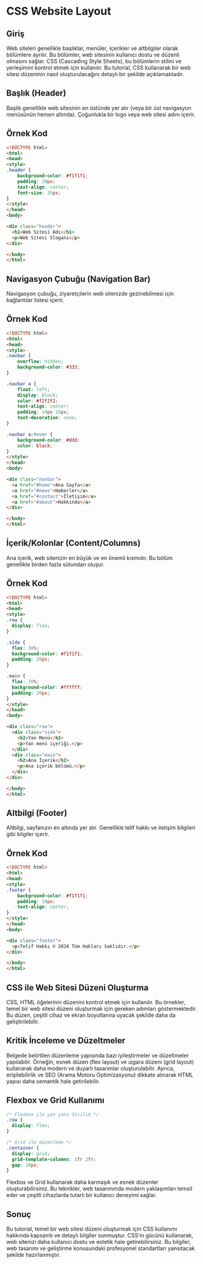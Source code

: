 # CSS Website Layout

## Giriş

Web siteleri genellikle başlıklar, menüler, içerikler ve altbilgiler olarak bölümlere ayrılır. Bu bölümler, web sitesinin kullanıcı dostu ve düzenli olmasını sağlar. CSS (Cascading Style Sheets), bu bölümlerin stilini ve yerleşimini kontrol etmek için kullanılır. Bu tutorial, CSS kullanarak bir web sitesi düzeninin nasıl oluşturulacağını detaylı bir şekilde açıklamaktadır.

## Başlık (Header)

Başlık genellikle web sitesinin en üstünde yer alır (veya bir üst navigasyon menüsünün hemen altında). Çoğunlukla bir logo veya web sitesi adını içerir.

## Örnek Kod

```html
<!DOCTYPE html>
<html>
<head>
<style>
.header {
    background-color: #f1f1f1;
    padding: 20px;
    text-align: center;
    font-size: 35px;
}
</style>
</head>
<body>

<div class="header">
  <h1>Web Sitesi Adı</h1>
  <p>Web Sitesi Sloganı</p>
</div>

</body>
</html>
```

## Navigasyon Çubuğu (Navigation Bar)

Navigasyon çubuğu, ziyaretçilerin web sitenizde gezinebilmesi için bağlantılar listesi içerir.

## Örnek Kod

```html
<!DOCTYPE html>
<html>
<head>
<style>
.navbar {
    overflow: hidden;
    background-color: #333;
}

.navbar a {
    float: left;
    display: block;
    color: #f2f2f2;
    text-align: center;
    padding: 14px 16px;
    text-decoration: none;
}

.navbar a:hover {
    background-color: #ddd;
    color: black;
}
</style>
</head>
<body>

<div class="navbar">
  <a href="#home">Ana Sayfa</a>
  <a href="#news">Haberler</a>
  <a href="#contact">İletişim</a>
  <a href="#about">Hakkında</a>
</div>

</body>
</html>
```

## İçerik/Kolonlar (Content/Columns)

Ana içerik, web sitenizin en büyük ve en önemli kısmıdır. Bu bölüm genellikle birden fazla sütundan oluşur.

## Örnek Kod

```html
<!DOCTYPE html>
<html>
<head>
<style>
.row {
  display: flex;
}

.side {
  flex: 30%;
  background-color: #f1f1f1;
  padding: 20px;
}

.main {
  flex: 70%;
  background-color: #ffffff;
  padding: 20px;
}
</style>
</head>
<body>

<div class="row">
  <div class="side">
    <h2>Yan Menü</h2>
    <p>Yan menü içeriği.</p>
  </div>
  <div class="main">
    <h2>Ana İçerik</h2>
    <p>Ana içerik bölümü.</p>
  </div>
</div>

</body>
</html>
```

## Altbilgi (Footer)

Altbilgi, sayfanızın en altında yer alır. Genellikle telif hakkı ve iletişim bilgileri gibi bilgiler içerir.

## Örnek Kod

```html
<!DOCTYPE html>
<html>
<head>
<style>
.footer {
    background-color: #f1f1f1;
    padding: 10px;
    text-align: center;
}
</style>
</head>
<body>

<div class="footer">
  <p>Telif Hakkı © 2024 Tüm Hakları Saklıdır.</p>
</div>

</body>
</html>
```

## CSS ile Web Sitesi Düzeni Oluşturma

CSS, HTML öğelerinin düzenini kontrol etmek için kullanılır. Bu örnekler, temel bir web sitesi düzeni oluşturmak için gereken adımları göstermektedir. Bu düzen, çeşitli cihaz ve ekran boyutlarına uyacak şekilde daha da geliştirilebilir.

## Kritik İnceleme ve Düzeltmeler

Belgede belirtilen düzenleme yapısında bazı iyileştirmeler ve düzeltmeler yapılabilir. Örneğin, esnek düzen (flex layout) ve ızgara düzeni (grid layout) kullanarak daha modern ve duyarlı tasarımlar oluşturulabilir. Ayrıca, erişilebilirlik ve SEO (Arama Motoru Optimizasyonu) dikkate alınarak HTML yapısı daha semantik hale getirilebilir.

## Flexbox ve Grid Kullanımı

```css
/* Flexbox ile yan yana dizilim */
.row {
  display: flex;
}

/* Grid ile düzenleme */
.container {
  display: grid;
  grid-template-columns: 1fr 2fr;
  gap: 10px;
}
```

Flexbox ve Grid kullanarak daha karmaşık ve esnek düzenler oluşturabilirsiniz. Bu teknikler, web tasarımında modern yaklaşımları temsil eder ve çeşitli cihazlarda tutarlı bir kullanıcı deneyimi sağlar.

## Sonuç

Bu tutorial, temel bir web sitesi düzeni oluşturmak için CSS kullanımı hakkında kapsamlı ve detaylı bilgiler sunmuştur. CSS'in gücünü kullanarak, web sitenizi daha kullanıcı dostu ve estetik hale getirebilirsiniz. Bu bilgiler, web tasarımı ve geliştirme konusundaki profesyonel standartları yansıtacak şekilde hazırlanmıştır.
